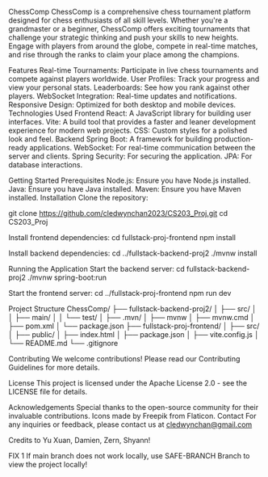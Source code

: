 ChessComp
ChessComp is a comprehensive chess tournament platform designed for chess enthusiasts of all skill levels. Whether you're a grandmaster or a beginner, 
ChessComp offers exciting tournaments that challenge your strategic thinking and push your skills to new heights. Engage with players from around the globe, 
compete in real-time matches, and rise through the ranks to claim your place among the champions.

Features
Real-time Tournaments: Participate in live chess tournaments and compete against players worldwide.
User Profiles: Track your progress and view your personal stats.
Leaderboards: See how you rank against other players.
WebSocket Integration: Real-time updates and notifications.
Responsive Design: Optimized for both desktop and mobile devices.
Technologies Used
Frontend
React: A JavaScript library for building user interfaces.
Vite: A build tool that provides a faster and leaner development experience for modern web projects.
CSS: Custom styles for a polished look and feel.
Backend
Spring Boot: A framework for building production-ready applications.
WebSocket: For real-time communication between the server and clients.
Spring Security: For securing the application.
JPA: For database interactions.

Getting Started
Prerequisites
Node.js: Ensure you have Node.js installed.
Java: Ensure you have Java installed.
Maven: Ensure you have Maven installed.
Installation
Clone the repository:

git clone https://github.com/cledwynchan2023/CS203_Proj.git
cd CS203_Proj

Install frontend dependencies:
cd fullstack-proj-frontend
npm install

Install backend dependencies:
cd ../fullstack-backend-proj2
./mvnw install

Running the Application
Start the backend server:
cd fullstack-backend-proj2
./mvnw spring-boot:run

Start the frontend server:
cd ../fullstack-proj-frontend
npm run dev

Project Structure
ChessComp/
├── fullstack-backend-proj2/
│   ├── src/
│   │   ├── main/
│   │   └── test/
│   ├── .mvn/
│   ├── mvnw
│   ├── mvnw.cmd
│   ├── pom.xml
│   └── package.json
├── fullstack-proj-frontend/
│   ├── src/
│   ├── public/
│   ├── index.html
│   ├── package.json
│   ├── vite.config.js
│   └── README.md
└── .gitignore

Contributing
We welcome contributions! Please read our Contributing Guidelines for more details.

License
This project is licensed under the Apache License 2.0 - see the LICENSE file for details.

Acknowledgements
Special thanks to the open-source community for their invaluable contributions.
Icons made by Freepik from Flaticon.
Contact
For any inquiries or feedback, please contact us at cledwynchan@gmail.com

Credits to Yu Xuan, Damien, Zern, Shyann!

FIX 1
If main branch does not work locally, use SAFE-BRANCH Branch to view the project locally!
